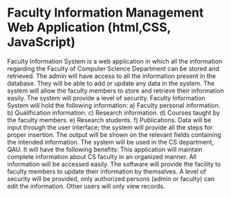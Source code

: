 # Faculty Information Management Web Application (html,CSS, JavaScript)
Faculty Information System is a web application in which all the information regarding the Faculty of Computer Science Department can be stored and retrieved. The admin will have access to all the information present in the database. They will be able to add or update any data in the system. The system will allow the faculty members to store and retrieve their information easily. The system will provide a level of security.
Faculty Information System will hold the following information:
a)	Faculty personal information.
b)	Qualification information.
c)	Research information.
d)	Courses taught by the faculty members.
e)	Research students.
f)	Publications.
Data will be input through the user interface; the system will provide all the steps for proper insertion. The output will be shown on the relevant fields containing the intended information.
The system will be used in the CS department, QAU. It will have the following benefits:
This application will maintain complete information about CS faculty in an organized manner. All information will be accessed easily. The software will provide the facility to faculty members to update their information by themselves. A level of security will be provided, only authorized persons (admin or faculty) can edit the information. Other users will only view records.
